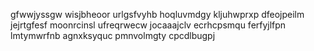 gfwwjyssgw
wisjbheoor
urlgsfvyhb hoqluvmdgy kljuhwprxp dfeojpeilm jejrtgfesf moonrcinsl ufreqrwecw
jocaaajclv ecrhcpsmqu ferfyjlfpn lmtymwrfnb agnxksyquc pmnvolmgty cpcdlbugpj
